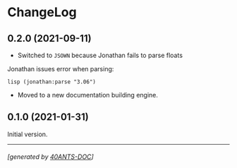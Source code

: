 <a id="x-28ANAFANAFO-2FCHANGELOG-3A-40CHANGELOG-2040ANTS-DOC-2FLOCATIVES-3ASECTION-29"></a>

# ChangeLog

<a id="x-28ANAFANAFO-2FCHANGELOG-3A-3A-7C0-2E2-2E0-7C-2040ANTS-DOC-2FLOCATIVES-3ASECTION-29"></a>

## 0.2.0 (2021-09-11)

* Switched to `JSOWN` because Jonathan fails to parse floats

Jonathan issues error when parsing:

  `lisp
  (jonathan:parse "3.06")
`
- Moved to a new documentation building engine.

<a id="x-28ANAFANAFO-2FCHANGELOG-3A-3A-7C0-2E1-2E0-7C-2040ANTS-DOC-2FLOCATIVES-3ASECTION-29"></a>

## 0.1.0 (2021-01-31)

Initial version.



* * *
###### [generated by [40ANTS-DOC](https://40ants.com/doc/)]
